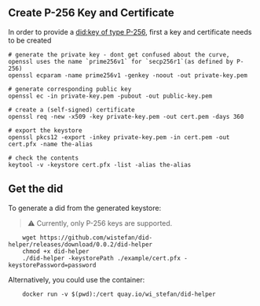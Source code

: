 ## Create P-256 Key and Certificate

In order to provide a [did:key of type P-256](https://w3c-ccg.github.io/did-method-key/#p-256), first a key and certificate needs to be created

```shell
# generate the private key - dont get confused about the curve, openssl uses the name `prime256v1` for `secp256r1`(as defined by P-256)
openssl ecparam -name prime256v1 -genkey -noout -out private-key.pem

# generate corresponding public key
openssl ec -in private-key.pem -pubout -out public-key.pem

# create a (self-signed) certificate
openssl req -new -x509 -key private-key.pem -out cert.pem -days 360

# export the keystore
openssl pkcs12 -export -inkey private-key.pem -in cert.pem -out cert.pfx -name the-alias

# check the contents
keytool -v -keystore cert.pfx -list -alias the-alias
```

## Get the did

To generate a did from the generated keystore:

> :warning: Currently, only P-256 keys are supported.

```shell
    wget https://github.com/wistefan/did-helper/releases/download/0.0.2/did-helper
    chmod +x did-helper
    ./did-helper -keystorePath ./example/cert.pfx -keystorePassword=password
``` 

Alternatively, you could use the container:
```shell 
    docker run -v $(pwd):/cert quay.io/wi_stefan/did-helper
```